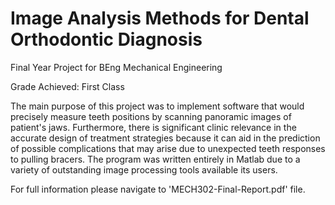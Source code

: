 # Image Analysis Methods for Dental Orthodontic Diagnosis

Final Year Project for BEng Mechanical Engineering

Grade Achieved: First Class

The main purpose of this project was to implement software that would precisely measure teeth positions by scanning panoramic images of patient's jaws. Furthermore, there is significant clinic relevance in the accurate design of treatment strategies because it can aid in the prediction of possible complications that may arise due to unexpected teeth responses to pulling bracers. The program was written entirely in Matlab due to a variety of outstanding image processing tools available its users.

For full information please navigate to 'MECH302-Final-Report.pdf' file.

